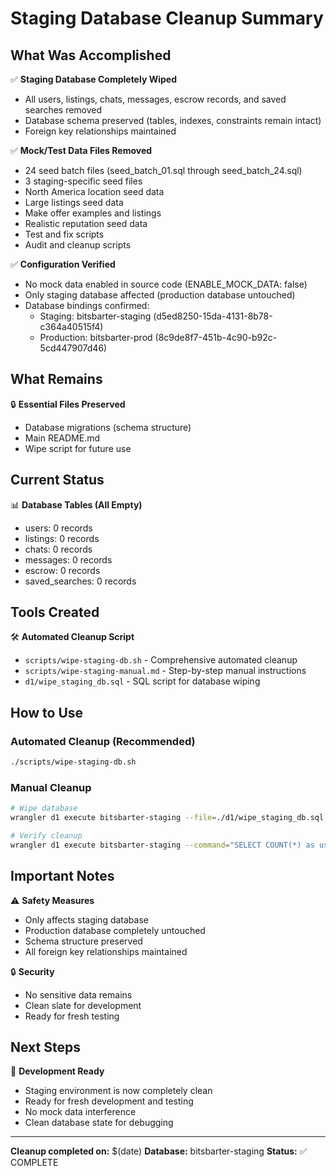# Staging Database Cleanup Summary

## What Was Accomplished

✅ **Staging Database Completely Wiped**

- All users, listings, chats, messages, escrow records, and saved searches removed
- Database schema preserved (tables, indexes, constraints remain intact)
- Foreign key relationships maintained

✅ **Mock/Test Data Files Removed**

- 24 seed batch files (seed_batch_01.sql through seed_batch_24.sql)
- 3 staging-specific seed files
- North America location seed data
- Large listings seed data
- Make offer examples and listings
- Realistic reputation seed data
- Test and fix scripts
- Audit and cleanup scripts

✅ **Configuration Verified**

- No mock data enabled in source code (ENABLE_MOCK_DATA: false)
- Only staging database affected (production database untouched)
- Database bindings confirmed:
  - Staging: bitsbarter-staging (d5ed8250-15da-4131-8b78-c364a40515f4)
  - Production: bitsbarter-prod (8c9de8f7-451b-4c90-b92c-5cd447907d46)

## What Remains

🔒 **Essential Files Preserved**

- Database migrations (schema structure)
- Main README.md
- Wipe script for future use

## Current Status

📊 **Database Tables (All Empty)**

- users: 0 records
- listings: 0 records
- chats: 0 records
- messages: 0 records
- escrow: 0 records
- saved_searches: 0 records

## Tools Created

🛠️ **Automated Cleanup Script**

- `scripts/wipe-staging-db.sh` - Comprehensive automated cleanup
- `scripts/wipe-staging-manual.md` - Step-by-step manual instructions
- `d1/wipe_staging_db.sql` - SQL script for database wiping

## How to Use

### Automated Cleanup (Recommended)

```bash
./scripts/wipe-staging-db.sh
```

### Manual Cleanup

```bash
# Wipe database
wrangler d1 execute bitsbarter-staging --file=./d1/wipe_staging_db.sql

# Verify cleanup
wrangler d1 execute bitsbarter-staging --command="SELECT COUNT(*) as users_count FROM users;"
```

## Important Notes

⚠️ **Safety Measures**

- Only affects staging database
- Production database completely untouched
- Schema structure preserved
- All foreign key relationships maintained

🔒 **Security**

- No sensitive data remains
- Clean slate for development
- Ready for fresh testing

## Next Steps

🎯 **Development Ready**

- Staging environment is now completely clean
- Ready for fresh development and testing
- No mock data interference
- Clean database state for debugging

---

**Cleanup completed on:** $(date)
**Database:** bitsbarter-staging
**Status:** ✅ COMPLETE
